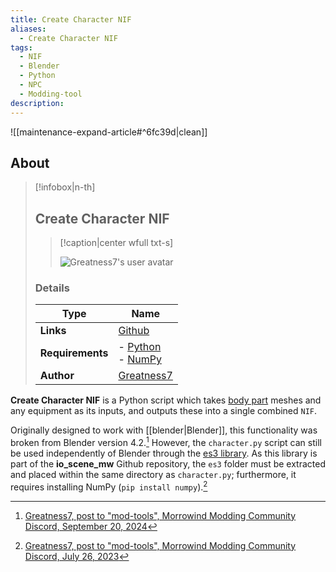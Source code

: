 ```yaml
---
title: Create Character NIF
aliases:
  - Create Character NIF
tags:
  - NIF
  - Blender
  - Python
  - NPC
  - Modding-tool
description: 
---
```


![[maintenance-expand-article#^6fc39d|clean]]

## About

> [!infobox|n-th]
> 
> ## Create Character NIF
> 
> > [!caption|center wfull txt-s]
> > 
> > ![Greatness7's user avatar](https://avatars.githubusercontent.com/u/12927912?v=4)
> > 
> 
> ### Details
> 
> | Type | Name |
> | --- | --- |
> | **Links** | [Github](https://gist.github.com/Greatness7/3371f4e8a5112a8c8e4e270a4d2f5174) |
> | **Requirements** | - [Python](https://www.python.org/downloads/)<br>- [NumPy](https://numpy.org/) |
> | **Author** | [Greatness7](https://github.com/Greatness7) |

**Create Character NIF** is a Python script which takes [body part](https://tes3cs.pages.dev/objects/object-types/body-part) meshes and any equipment as its inputs, and outputs these into a single combined `NIF`.

Originally designed to work with [[blender|Blender]], this functionality was broken from Blender version 4.2.[^1] However, the `character.py` script can still be used independently of Blender through the [es3 library](https://github.com/Greatness7/io_scene_mw/tree/master/lib). As this library is part of the **io_scene_mw** Github repository, the `es3` folder must be extracted and placed within the same directory as `character.py`; furthermore, it requires installing NumPy (`pip install numpy`).[^2]



[^1]: [Greatness7, post to "mod-tools", Morrowind Modding Community Discord, September 20, 2024](https://discord.com/channels/210394599246659585/976440577044402217/1286468003873030298)
[^2]: [Greatness7, post to "mod-tools", Morrowind Modding Community Discord, July 26, 2023](https://discord.com/channels/210394599246659585/976440577044402217/1133477371597557872)